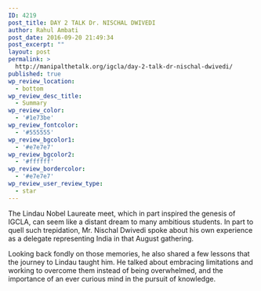 ```yaml
---
ID: 4219
post_title: DAY 2 TALK Dr. NISCHAL DWIVEDI
author: Rahul Ambati
post_date: 2016-09-20 21:49:34
post_excerpt: ""
layout: post
permalink: >
  http://manipalthetalk.org/igcla/day-2-talk-dr-nischal-dwivedi/
published: true
wp_review_location:
  - bottom
wp_review_desc_title:
  - Summary
wp_review_color:
  - '#1e73be'
wp_review_fontcolor:
  - '#555555'
wp_review_bgcolor1:
  - '#e7e7e7'
wp_review_bgcolor2:
  - '#ffffff'
wp_review_bordercolor:
  - '#e7e7e7'
wp_review_user_review_type:
  - star
---
```

The Lindau Nobel Laureate meet, which in part inspired the genesis of IGCLA, can seem like a distant dream to many ambitious students. In part to quell such trepidation, Mr. Nischal Dwivedi spoke about his own experience as a delegate representing India in that August gathering.

Looking back fondly on those memories, he also shared a few lessons that the journey to Lindau taught him. He talked about embracing limitations and working to overcome them instead of being overwhelmed, and the importance of an ever curious mind in the pursuit of knowledge.
